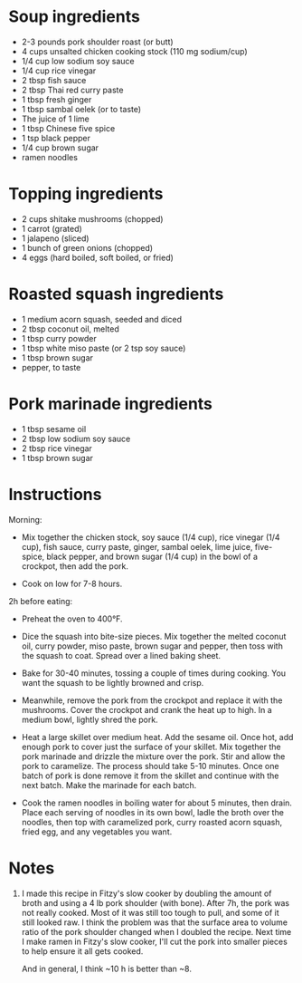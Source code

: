 Soup ingredients
================
- 2-3 pounds pork shoulder roast (or butt)
- 4 cups unsalted chicken cooking stock (110 mg sodium/cup)
- 1/4 cup low sodium soy sauce
- 1/4 cup rice vinegar
- 2 tbsp fish sauce
- 2 tbsp Thai red curry paste
- 1 tbsp fresh ginger
- 1 tbsp sambal oelek (or to taste)
- The juice of 1 lime
- 1 tbsp Chinese five spice
- 1 tsp black pepper
- 1/4 cup brown sugar
- ramen noodles

Topping ingredients
===================
- 2 cups shitake mushrooms (chopped)
- 1 carrot (grated)
- 1 jalapeno (sliced)
- 1 bunch of green onions (chopped)
- 4 eggs (hard boiled, soft boiled, or fried)

Roasted squash ingredients
==========================
- 1 medium acorn squash, seeded and diced
- 2 tbsp coconut oil, melted
- 1 tbsp curry powder
- 1 tbsp white miso paste (or 2 tsp soy sauce)
- 1 tbsp brown sugar
- pepper, to taste

Pork marinade ingredients
=========================
- 1 tbsp sesame oil
- 2 tbsp low sodium soy sauce
- 2 tbsp rice vinegar
- 1 tbsp brown sugar

Instructions
============
Morning:

- Mix together the chicken stock, soy sauce (1/4 cup), rice vinegar (1/4 cup), 
  fish sauce, curry paste, ginger, sambal oelek, lime juice, five-spice, black 
  pepper, and brown sugar (1/4 cup) in the bowl of a crockpot, then add the 
  pork.

- Cook on low for 7-8 hours.

2h before eating:

- Preheat the oven to 400°F.

- Dice the squash into bite-size pieces.  Mix together the melted coconut oil, 
  curry powder, miso paste, brown sugar and pepper, then toss with the squash 
  to coat.  Spread over a lined baking sheet.

- Bake for 30-40 minutes, tossing a couple of times during cooking. You want 
  the squash to be lightly browned and crisp.

- Meanwhile, remove the pork from the crockpot and replace it with the 
  mushrooms.  Cover the crockpot and crank the heat up to high.  In a medium 
  bowl, lightly shred the pork.

- Heat a large skillet over medium heat.  Add the sesame oil.  Once hot, add 
  enough pork to cover just the surface of your skillet.  Mix together the pork 
  marinade and drizzle the mixture over the pork.  Stir and allow the pork to 
  caramelize.  The process should take 5-10 minutes.  Once one batch of pork is 
  done remove it from the skillet and continue with the next batch.
   Make the marinade for each batch.

- Cook the ramen noodles in boiling water for about 5 minutes, then drain.  
  Place each serving of noodles in its own bowl, ladle the broth over the 
  noodles, then top with caramelized pork, curry roasted acorn squash, fried 
  egg, and any vegetables you want.

Notes
=====
1. I made this recipe in Fitzy's slow cooker by doubling the amount of broth 
   and using a 4 lb pork shoulder (with bone).  After 7h, the pork was not 
   really cooked.  Most of it was still too tough to pull, and some of it still 
   looked raw.  I think the problem was that the surface area to volume ratio 
   of the pork shoulder changed when I doubled the recipe.  Next time I make 
   ramen in Fitzy's slow cooker, I'll cut the pork into smaller pieces to help 
   ensure it all gets cooked.

   And in general, I think ~10 h is better than ~8.
